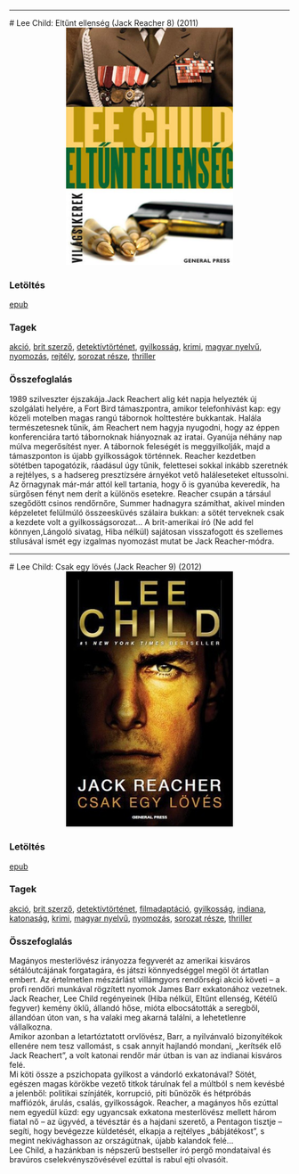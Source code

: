<hr/>
# <a name="id_1206">Lee Child: Eltűnt ellenség (Jack Reacher 8) (2011)</a>
<center><img src="https://github.com/BercziSandor/calibre_lib/raw/main/main/Lee%20Child/Eltunt%20ellenseg%20%281206%29/cover.jpg" alt="cover" width="300"/></center>

### Letöltés
[epub](https://github.com/BercziSandor/calibre_lib/raw/main/main/Lee%20Child/Eltunt%20ellenseg%20%281206%29/Eltunt%20ellenseg%20-%20Lee%20Child.epub)

### Tagek
[akció](https://github.com/berczisandor/calibre_lib/blob/main/main/_tags/akci%c3%b3.md), [brit szerző](https://github.com/berczisandor/calibre_lib/blob/main/main/_tags/brit%20szerz%c5%91.md), [detektívtörténet](https://github.com/berczisandor/calibre_lib/blob/main/main/_tags/detekt%c3%advt%c3%b6rt%c3%a9net.md), [gyilkosság](https://github.com/berczisandor/calibre_lib/blob/main/main/_tags/gyilkoss%c3%a1g.md), [krimi](https://github.com/berczisandor/calibre_lib/blob/main/main/_tags/krimi.md), [magyar nyelvű](https://github.com/berczisandor/calibre_lib/blob/main/main/_tags/magyar%20nyelv%c5%b1.md), [nyomozás](https://github.com/berczisandor/calibre_lib/blob/main/main/_tags/nyomoz%c3%a1s.md), [rejtély](https://github.com/berczisandor/calibre_lib/blob/main/main/_tags/rejt%c3%a9ly.md), [sorozat része](https://github.com/berczisandor/calibre_lib/blob/main/main/_tags/sorozat%20r%c3%a9sze.md), [thriller](https://github.com/berczisandor/calibre_lib/blob/main/main/_tags/thriller.md)

### Összefoglalás
<div>
<p>1989 ​szilveszter éjszakája.Jack Reachert alig két napja helyezték új szolgálati helyére, a Fort Bird támaszpontra, amikor telefonhívást kap: egy közeli motelben magas rangú tábornok holttestére bukkantak. Halála természetesnek tűnik, ám Reachert nem hagyja nyugodni, hogy az éppen konferenciára tartó tábornoknak hiányoznak az iratai. Gyanúja néhány nap múlva megerősítést nyer. A tábornok feleségét is meggyilkolják, majd a támaszponton is újabb gyilkosságok történnek. Reacher kezdetben sötétben tapogatózik, ráadásul úgy tűnik, felettesei sokkal inkább szeretnék a rejtélyes, s a hadsereg presztízsére árnyékot vető haláleseteket eltussolni. Az őrnagynak már-már attól kell tartania, hogy ő is gyanúba keveredik, ha sürgősen fényt nem derít a különös esetekre. Reacher csupán a társául szegődött csinos rendőrnőre, Summer hadnagyra számíthat, akivel minden képzeletet felülmúló összeesküvés szálaira bukkan: a sötét terveknek csak a kezdete volt a gyilkosságsorozat… A brit-amerikai író (Ne add fel könnyen,Lángoló sivatag, Hiba nélkül) sajátosan visszafogott és szellemes stílusával ismét egy izgalmas nyomozást mutat be Jack Reacher-módra.</p></div>


<hr/>
# <a name="id_392">Lee Child: Csak egy lövés (Jack Reacher 9) (2012)</a>
<center><img src="https://github.com/BercziSandor/calibre_lib/raw/main/main/Lee%20Child/Csak%20egy%20loves%20%28392%29/cover.jpg" alt="cover" width="300"/></center>

### Letöltés
[epub](https://github.com/BercziSandor/calibre_lib/raw/main/main/Lee%20Child/Csak%20egy%20loves%20%28392%29/Csak%20egy%20loves%20-%20Lee%20Child.epub)

### Tagek
[akció](https://github.com/berczisandor/calibre_lib/blob/main/main/_tags/akci%c3%b3.md), [brit szerző](https://github.com/berczisandor/calibre_lib/blob/main/main/_tags/brit%20szerz%c5%91.md), [detektívtörténet](https://github.com/berczisandor/calibre_lib/blob/main/main/_tags/detekt%c3%advt%c3%b6rt%c3%a9net.md), [filmadaptáció](https://github.com/berczisandor/calibre_lib/blob/main/main/_tags/filmadapt%c3%a1ci%c3%b3.md), [gyilkosság](https://github.com/berczisandor/calibre_lib/blob/main/main/_tags/gyilkoss%c3%a1g.md), [indiana](https://github.com/berczisandor/calibre_lib/blob/main/main/_tags/indiana.md), [katonaság](https://github.com/berczisandor/calibre_lib/blob/main/main/_tags/katonas%c3%a1g.md), [krimi](https://github.com/berczisandor/calibre_lib/blob/main/main/_tags/krimi.md), [magyar nyelvű](https://github.com/berczisandor/calibre_lib/blob/main/main/_tags/magyar%20nyelv%c5%b1.md), [nyomozás](https://github.com/berczisandor/calibre_lib/blob/main/main/_tags/nyomoz%c3%a1s.md), [sorozat része](https://github.com/berczisandor/calibre_lib/blob/main/main/_tags/sorozat%20r%c3%a9sze.md), [thriller](https://github.com/berczisandor/calibre_lib/blob/main/main/_tags/thriller.md)

### Összefoglalás
<div>
<p>Magányos ​mesterlövész irányozza fegyverét az amerikai kisváros sétálóutcájának forgatagára, és játszi könnyedséggel megöl öt ártatlan embert. Az értelmetlen mészárlást villámgyors rendőrségi akció követi – a profi rendőri munkával rögzített nyomok James Barr exkatonához vezetnek.<br>Jack Reacher, Lee Child regényeinek (Hiba nélkül, Eltűnt ellenség, Kétélű fegyver) kemény öklű, állandó hőse, mióta elbocsátották a seregből, állandóan úton van, s ha valaki meg akarná találni, a lehetetlenre vállalkozna.<br>Amikor azonban a letartóztatott orvlövész, Barr, a nyilvánvaló bizonyítékok ellenére nem tesz vallomást, s csak annyit hajlandó mondani, „kerítsék elő Jack Reachert”, a volt katonai rendőr már útban is van az indianai kisváros felé.<br>Mi köti össze a pszichopata gyilkost a vándorló exkatonával? Sötét, egészen magas körökbe vezető titkok tárulnak fel a múltból s nem kevésbé a jelenből: politikai színjáték, korrupció, piti bűnözők és hétpróbás maffiózók, árulás, csalás, gyilkosságok. Reacher, a magányos hős ezúttal nem egyedül küzd: egy ugyancsak exkatona mesterlövész mellett három fiatal nő – az ügyvéd, a tévésztár és a hajdani szerető, a Pentagon tisztje – segíti, hogy bevégezze küldetését, elkapja a rejtélyes „bábjátékost”, s megint nekivághasson az országútnak, újabb kalandok felé…<br>Lee Child, a hazánkban is népszerű bestseller író pergő mondataival és bravúros cselekvényszövésével ezúttal is rabul ejti olvasóit.</p></div>



